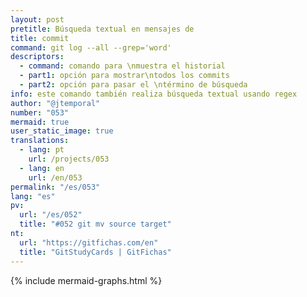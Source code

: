```yaml
---
layout: post
pretitle: Búsqueda textual en mensajes de
title: commit
command: git log --all --grep='word'
descriptors:
  - command: comando para \nmuestra el historial
  - part1: opción para mostrar\ntodos los commits
  - part2: opción para pasar el \ntérmino de búsqueda
info: este comando también realiza búsqueda textual usando regex
author: "@jtemporal"
number: "053"
mermaid: true
user_static_image: true
translations:
  - lang: pt
    url: /projects/053
  - lang: en
    url: /en/053
permalink: "/es/053"
lang: "es"
pv:
  url: "/es/052"
  title: "#052 git mv source target"
nt:
  url: "https://gitfichas.com/en"
  title: "GitStudyCards | GitFichas"
---
```

{% include mermaid-graphs.html %}

